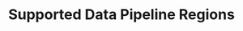 ---
# -------------------------- #
#      Page & Formatting     #
# -------------------------- #

title: Supported Data Pipeline Regions
permalink: /account-security/supported-data-pipeline-regions
summary: "The data pipeline region feature, available to all Stitch plans, determines the region where Stitch-hosted data centers will process your replicated data."

input: false
layout: general
feedback: true

key: "supported-operating-regions"
type: "security"
weight: 4


# -------------------------- #
#        Introduction        #
# -------------------------- #

intro: |
  {{ page.summary }}

  In this guide:

  {% for section in page.sections %}
  - [{{ section.summary }}](#{{ section.anchor }})
  {% endfor %}


# -------------------------- #
#           Content          #
# -------------------------- #

# I'm pretty sure most of the bg is around GDPR and unlocking customers who can't/won't have their data move through the US. Another benefit would be performance - moving data over an ocean is expensive and slow

sections:
  - title: "Data pipeline region basics"
    anchor: "basics"
    summary: "How data pipeline regions work"
    content: |
      {% for subsection in section.subsections %}
      - [{{ subsection.title }}](#{{ subsection.anchor }})
      {% endfor %}

    subsections:
      - title: "Understanding Stitch's infrastructure and data pipeline region impact"
        anchor: "basics--data-infrastructure-impact"
        content: |
          {% assign north-america-region = site.data.stitch.regions | where:"id","north-america" | first %}

          When you create a Stitch account, you'll need to define a data pipeline region. This setting defines the region where Stitch-hosted data centers will process your data.

          Stitch uses Amazon Web Services (AWS) to host and run its infrastructure. Each Stitch data pipeline region corresponds to an AWS region.

          For example: If `{{ north-america-region.name }}` is selected as the region in Stitch, Stitch's data centers in AWS' `{{ north-america-region.aws-name }} ({{ north-america-region.region }})` region will be used to process data.

## Some of this content is also used in the Security FAQ

      - title: "Understanding the processes impacted by data pipeline region selection"
        anchor: "basics--process-impact"
        content: |
          Now that you understand how the data pipeline region affects your Stitch account, we'll clarify what "data processing" means in the context of regions.

          Data pipeline regions only affect the replication of data in your Stitch account, specifically extracting, preparing, and loading data into your destination.

          All other processes and data, such as billing, reporting, and other metadata, are not affected by your account's data pipeline region. Metadata related to these processes will be processed using Stitch's `{{ north-america-region.name }}` region.

      - title: "Selecting a data pipeline region"
        anchor: "basics--selecting-a-region"
        content: |
          {% include important.html type="single-line" content="Data pipeline regions can't be changed after your account is created." %}

          Before selecting a data pipeline region for your account, consider the following:

          - **The distance between your location and the data pipeline region.** We recommend, whenever possible, using the region closest to your location.
          - **The destination you want to use.** Some destinations aren't available in all regions, though we hope to expand data pipeline region support in the future. Refer to the [Data pipeline region support by destination type](#region-support-by-destination) section for more info.
          - **Any data processing regulations that your country and/or company might have in place.** Keeping your data within your own region may make it easier to comply with these requirements.

      - title: "Supported data pipeline regions"
        anchor: "basics--supported-regions"
        content: |
          Refer to the [All supported data pipeline regions section](#all-supported-regions) for more info about the regions Stitch currently supports.

  - title: "Defining and changing data pipeline regions"
    anchor: "define-change-data-pipeline-regions"
    summary: "How to define and change an account's data pipeline region"
    content: |
      {% for subsection in section.subsections %}
      - [{{ subsection.title }}](#{{ subsection.anchor }})
      {% endfor %}
    subsections:
      - title: "Defining your account's data pipeline region"
        anchor: "defining-a-data-pipeline-region"
        content: |
          Data pipeline regions are selected during the account creation process. Regions can't be changed after the account is created.

      - title: "Changing your account's data pipeline region"
        anchor: "changing-a-data-pipeline-region"
        content: |
          Data pipeline regions can't be changed after your Stitch account is created. If you want to change your region, you'll need to create a new Stitch account and select the desired region.

  - title: "Identifying your account's data pipeline region"
    anchor: "identify-data-pipeline-region"
    summary: "How to identify your account's data pipeline region"
    content: |
      Click {{ app.menu-paths.account-settings }} and locate the **Data pipeline region** section:

      ![The Data Pipeline Region section of the Stitch Account Settings page]({{ site.baseurl }}/images/account-security/data-pipeline-region.png)

  - title: "Supported data pipeline regions"
    anchor: "all-supported-regions"
    summary: "The data pipeline regions supported by Stitch"
    content: |
      The following table contains info about the data pipeline regions Stitch currently supports.

      <table class="attribute-list table-hover">
      <tr>
      <td>
      <strong>
      Stitch region
      </strong>
      </td>
      <td>
      <strong>
      AWS region
      </strong>
      </td>
      <td>
      <strong>
      Stitch IP addresses
      </strong>
      </td>
      <td>
      <strong>
      Stitch destinations
      </strong>
      </td>
      </tr>
      {% for region in site.data.stitch.regions %}
      <tr>
      <td>
      {{ region.name }}
      </td>
      <td>
      {{ region.region }}
      </td>
      <td>
      <a href="{{ link.security.ip-addresses | prepend: site.baseurl }}#{{ region.id }}-ip-addresses">See list</a>
      </td>
      <td>
      <a href="#region-support-by-destination">See list</a>
      </td>
      </tr>
      {% endfor %}
      </table>

  - title: "Data pipeline region support by destination type"
    anchor: "region-support-by-destination"
    summary: "Data pipeline region support for each of Stitch's destinations"
    content: |
      {% include misc/icons.html %}

      The following table contains info about the data pipeline regions each of Stitch's destinations currently support:

      - {{ supported | replace:"TOOLTIP","Supported" }} indicates that the destination supports the region
      - {{ not-supported | replace:"TOOLTIP","Not supported" }} indicates that the destination doesn't currently support the region

      <table>
      <tr>
      <td class="attribute-name">
      <strong>
      Destination
      </strong>
      </td>
      <td>
      <strong>
      Version
      </strong>
      </td>
      {% for region in site.data.stitch.regions %}
      <td>
      <strong>
      {{ region.name }}
      </strong>
      </td>
      {% endfor %}
      </tr>
      {% assign destinations = site.destinations | where:"destination",true | sort_natural:"display_name" %}

      {% for destination in destinations %}
      <tr>
      <td class="attribute-name">
      <strong>
      {{ destination.display_name }}
      </strong>
      </td>
      <td>
      {% assign destination-version = destination.this-version | prepend:"v" %}
      {{ destination-version }}
      </td>
      {% for region in site.data.stitch.regions %}
        {% if site.data.destinations[destination.type][destination-version]stitch-details %}
          {% assign region-support = site.data.destinations[destination.type][destination-version]stitch-details.stitch-supported-regions | where:"id",region.id | first %}
        {% else %}
          {% assign region-support = site.data.destinations[destination.type]stitch-details.stitch-supported-regions | where:"id",region.id | first %}
        {% endif %}

      <td>
      {% if region-support %}
      {% capture tooltip %}{{ destination.display_name }} ({{ destination-version }}) destinations support this region.{% endcapture %}
      {{ supported | replace:"TOOLTIP",tooltip }}
      {% else %}
      {% capture tooltip %}{{ destination.display_name }} ({{ destination-version }}) destinations don't currently support this region.{% endcapture %}
      {{ not-supported | replace:"TOOLTIP",tooltip }}
      {% endif %}
      </td>
      {% endfor %}
      </tr>
      {% endfor %}
      </table>
---